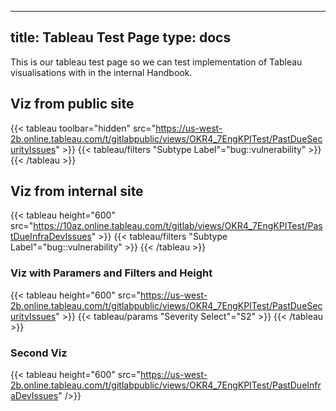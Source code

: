 
---
title: Tableau Test Page
type: docs
---

This is our tableau test page so we can test implementation of Tableau
visualisations with in the internal Handbook.

## Viz from public site

{{< tableau toolbar="hidden" src="https://us-west-2b.online.tableau.com/t/gitlabpublic/views/OKR4_7EngKPITest/PastDueSecurityIssues" >}}
  {{< tableau/filters "Subtype Label"="bug::vulnerability" >}}
{{< /tableau >}}

## Viz from internal site

{{< tableau height="600" src="https://10az.online.tableau.com/t/gitlab/views/OKR4_7EngKPITest/PastDueInfraDevIssues" >}}
  {{< tableau/filters "Subtype Label"="bug::vulnerability" >}}
{{< /tableau >}}


### Viz with Paramers and Filters and Height

{{< tableau height="600" src="https://us-west-2b.online.tableau.com/t/gitlabpublic/views/OKR4_7EngKPITest/PastDueSecurityIssues" >}}
  {{< tableau/params "Severity Select"="S2" >}}
{{< /tableau >}}



### Second Viz

{{< tableau height="600" src="https://us-west-2b.online.tableau.com/t/gitlabpublic/views/OKR4_7EngKPITest/PastDueInfraDevIssues" />}}